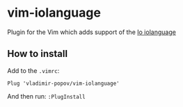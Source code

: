 # vim-iolanguage

Plugin for the Vim which adds support of the [Io iolanguage](https://iolanguage.org/)

## How to install

Add to the `.vimrc`:
```
Plug 'vladimir-popov/vim-iolanguage'
```
And then run: `:PlugInstall`

